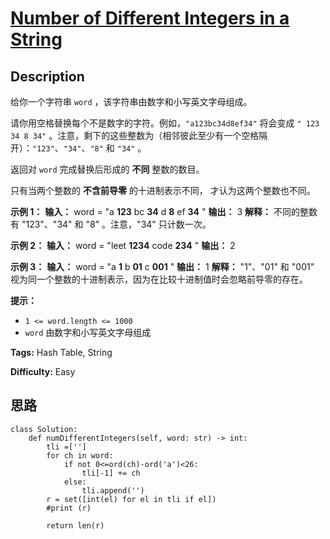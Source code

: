 # [Number of Different Integers in a String][title]

## Description

给你一个字符串 `word` ，该字符串由数字和小写英文字母组成。

请你用空格替换每个不是数字的字符。例如，`"a123bc34d8ef34"` 将会变成 `" 123 34 8 34"`
。注意，剩下的这些整数为（相邻彼此至少有一个空格隔开）：`"123"`、`"34"`、`"8"` 和 `"34"` 。

返回对 `word` 完成替换后形成的 **不同** 整数的数目。

只有当两个整数的 **不含前导零** 的十进制表示不同， 才认为这两个整数也不同。

**示例 1：**
            **输入：** word = "a **123** bc **34** d **8** ef **34** "    **输出：** 3    **解释：** 不同的整数有 "123"、"34" 和 "8" 。注意，"34" 只计数一次。    

**示例 2：**
            **输入：** word = "leet **1234** code **234** "    **输出：** 2    

**示例 3：**
            **输入：** word = "a **1** b **01** c **001** "    **输出：** 1    **解释：** "1"、"01" 和 "001" 视为同一个整数的十进制表示，因为在比较十进制值时会忽略前导零的存在。    

**提示：**

  * `1 <= word.length <= 1000`
  * `word` 由数字和小写英文字母组成


**Tags:** Hash Table, String

**Difficulty:** Easy

## 思路

``` python3
class Solution:
    def numDifferentIntegers(self, word: str) -> int:
        tli =['']
        for ch in word:
            if not 0<=ord(ch)-ord('a')<26:
                tli[-1] += ch
            else:
                tli.append('')
        r = set([int(el) for el in tli if el])
        #print (r)

        return len(r)
```

[title]: https://leetcode-cn.com/problems/number-of-different-integers-in-a-string
